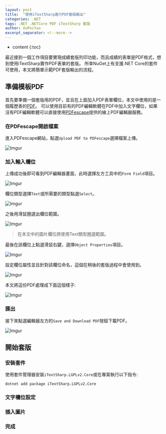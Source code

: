 ```yaml
---
layout: post
title:  "使用iTextSharp進行PDF套版輸出"
categories: .NET
tags: .NET .NETCore PDF iTextSharp 套版
author: XuPeiYao
excerpt_separator: <!--more-->
---
```


- content
{:toc}

最近接到一個工作項目要實現成績套版列印功能，而且成績的表單是PDF格式，想到使用iTextSharp實作PDF表單的套版。
所幸NuGet上有支援.NET Core的套件可使用，本文將簡單示範PDF套版輸出的流程。

<!--more-->

## 準備模板PDF

首先要準備一個套版用的PDF，並且在上面加入PDF表單欄位，本文中使用的是一個履歷表的[PDF](https://www.lyee.gov.tw/attachments/article/471/01%E5%B1%A5%E6%AD%B7%E8%A1%A8.pdf)。
可以使用目前有的PDF編輯軟體在PDF中加入文字欄位，如果沒有PDF編輯軟體可以直接使用[PDFescape](https://www.pdfescape.com/open/)提供的線上PDF編輯器服務。

### 在PDFescape開啟檔案

進入PDFescape網站，點選`Upload PDF to PDFescape`選擇檔案上傳。

![Imgur](https://i.imgur.com/3fhUUiY.png)

### 加入輸入欄位

上傳成功後即可看到PDF編輯器畫面，此時選擇左方工具中的`Form Field`項目。

![Imgur](https://i.imgur.com/sx9M9Ik.png)

欄位類型選擇`Text`或所需要的類型點選`Select`。

![Imgur](https://i.imgur.com/e6AoDQH.png)

之後用滑鼠圈選出欄位範圍。

![Imgur](https://i.imgur.com/M1SEGzB.png)

> 在本文中的圖片欄位將使用Text類型圈選範圍。

最後在該欄位上點選滑鼠右鍵，選擇`Object Properties`項目。

![Imgur](https://i.imgur.com/NTtmHwr.png)

設定欄位屬性並且針對該欄位命名，這個在稍後的套版過程中會使用到。

![Imgur](https://i.imgur.com/NfM9snq.png)

本文將這份PDF處理成下面這個樣子:

![Imgur](https://i.imgur.com/vqWBa3J.png)

### 匯出

接下來點選編輯器左方的`Save and Download PDF`按鈕下載PDF。

![Imgur](https://i.imgur.com/fDHod7A.png)

## 開始套版

### 安裝套件

使用套件管理器安裝`iTextSharp.LGPLv2.Core`或在專案執行以下指令:

```
dotnet add package iTextSharp.LGPLv2.Core
```

### 文字欄位設定

### 插入圖片

### 完成
